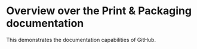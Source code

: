 # Overview over the Print & Packaging documentation

This demonstrates the documentation capabilities of GitHub.
